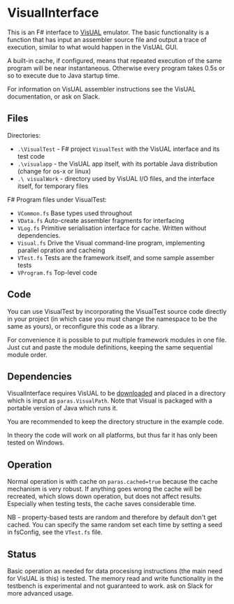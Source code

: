 # VisualInterface

This is an F# interface to [VisUAL](https://salmanarif.bitbucket.io/visual/downloads.html) emulator. The basic functionality is a function that has input an assembler source file and output a trace of execution, similar to what would happen in the VisUAL GUI.

A built-in cache, if configured, means that repeated execution of the same program will be near instantaneous. Otherwise every program takes 0.5s or so to execute due to Java startup time.

For information on VisUAL assembler instructions see the VisUAL documentation, or ask on Slack.

## Files

Directories:

* `.\VisualTest` - F# project `VisualTest` with the VisUAL interface and its test code
* `.\visualapp` - the VisUAL app itself, with its portable Java distribution (change for os-x or linux)
* `.\ visualWork` - directory used by VisUAL I/O files, and the interface itself, for temporary files

F# Program files under VisualTest:

* `VCommon.fs` Base types used throughout
* `VData.fs` Auto-create assembler fragments for interfacing
* `VLog.fs` Primitive serialisation interface for cache. Written without dependencies.
* `Visual.fs` Drive the Visual command-line program, implementing parallel opration and cacheing
* `VTest.fs` Tests are the framework itself, and some sample assember tests
* `VProgram.fs` Top-level code


## Code

You can use VisualTest by incorporating the VisualTest source code directly in your project (in which case you must change the namespace to be the same as yours), or reconfigure this code as a library. 

For convenience it is possible to put multiple framework modules in one file. Just cut and paste the module definitions, keeping the same sequential module order.

## Dependencies

VisualInterface requires VisUAL to be [downloaded](https://salmanarif.bitbucket.io/visual/downloads.html) and placed in a directory which is input as `paras.VisualPath`. Note that Visual is packaged with a portable version of Java which runs it.

You are recommended to keep the directory structure in the example code.

In theory the code will work on all platforms, but thus far it has only been tested on Windows.

## Operation


Normal operation is with cache on `paras.cached=true` because the cache mechanism is very robust. If anything goes wrong the cache will be recreated, which slows down operation, but does not affect results. Especially when testing tests, the cache saves considerable time.

NB - property-based tests are random and therefore by default don't get cached. You can
specify the same random set each time by setting a seed in fsConfig, see the `VTest.fs` file.

## Status

Basic operation as needed for data procesisng instructions (the main need for VisUAL is this) is tested. The memory read and write functionality in the testbench is experimental and not guaranteed to work. ask on Slack for more advanced usage.





